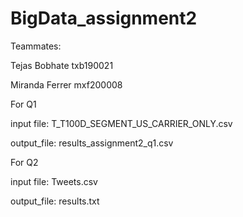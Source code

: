 # BigData_assignment2

Teammates: 

Tejas Bobhate txb190021

Miranda Ferrer mxf200008




For Q1

input file: T_T100D_SEGMENT_US_CARRIER_ONLY.csv

output_file: results_assignment2_q1.csv


For Q2

input file: Tweets.csv

output_file: results.txt


